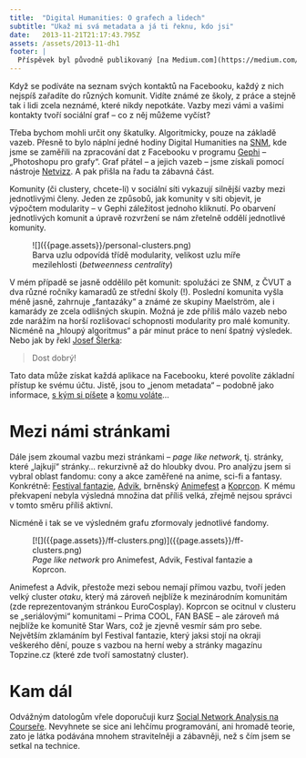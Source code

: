 ```yaml
---
title:  "Digital Humanities: O grafech a lidech"
subtitle: "Ukaž mi svá metadata a já ti řeknu, kdo jsi"
date:   2013-11-21T21:17:43.795Z
assets: /assets/2013-11-dh1
footer: |
  Příspěvek byl původně publikovaný [na Medium.com](https://medium.com/studia-novych-medii/digital-humanities-o-grafech-a-lidech-e12094e3565).
---
```


Když se podíváte na seznam svých kontaktů na Facebooku, každý z nich nejspíš
zařadíte do různých komunit. Vidíte známé ze školy, z práce a stejně tak i lidi
zcela neznámé, které nikdy nepotkáte. Vazby mezi vámi a vašimi kontakty tvoří
sociální graf – co z něj můžeme vyčíst?

Třeba bychom mohli určit ony škatulky. Algoritmicky, pouze na základě vazeb. Přesně to bylo náplní jedné hodiny Digital Humanities na [SNM](http://novamedia.ff.cuni.cz/), kde jsme se zaměřili na zpracování dat z Facebooku v programu [Gephi](http://gephi.org/) – „Photoshopu pro grafy“. Graf přátel – a jejich vazeb – jsme získali pomocí nástroje [Netvizz](https://apps.facebook.com/netvizz/). A pak přišla na řadu ta zábavná část.

Komunity (či clustery, chcete-li) v sociální síti vykazují silnější vazby mezi jednotlivými členy. Jeden ze způsobů, jak komunity v síti objevit, je výpočtem modularity – v Gephi záležitost jednoho kliknutí. Po obarvení jednotlivých komunit a úpravě rozvržení se nám zřetelně oddělí jednotlivé komunity.

<figure>
![]({{page.assets}}/personal-clusters.png)
<figcaption>
Barva uzlu odpovídá třídě modularity, velikost uzlu míře mezilehlosti (<i lang="en">betweenness centrality</i>)
</figcaption>
</figure>

V mém případě se jasně oddělilo pět komunit: spolužáci ze SNM, z ČVUT a dva různé ročníky kamaradů ze střední školy (!). Poslední komunita vyšla méně jasně, zahrnuje „fantazáky“ a známé ze skupiny Maelström, ale i kamarády ze zcela odlišných skupin. Možná je zde příliš málo vazeb nebo zde narážím na horší rozlišovací schopnosti modularity pro malé komunity. Nicméně na „hloupý algoritmus“ a pár minut práce to není špatný výsledek. Nebo jak by řekl [Josef Šlerka](https://twitter.com/josefslerka):

> Dost dobrý!

Tato data může získat každá aplikace na Facebooku, které povolíte základní přístup ke svému účtu. Jistě, jsou to „jenom metadata“ – podobně jako informace, [s kým si píšete](http://www.forbes.com/sites/kashmirhill/2013/07/10/heres-a-tool-to-see-what-your-email-metadata-reveals-about-you/) a [komu voláte](http://www.youtube.com/watch?v=s7_XLYpL_Fk)…

# Mezi námi stránkami

Dále jsem zkoumal vazbu mezi stránkami – *page like network*, tj. stránky, které „lajkují“ stránky… rekurzivně až do hloubky dvou. Pro analýzu jsem si vybral oblast fandomu: cony a akce zaměřené na anime, sci-fi a fantasy. Konkrétně: [Festival fantazie](https://www.facebook.com/pages/Festival-fantazie/88945597842), [Advik](https://www.facebook.com/advik.cz), brněnský [Animefest](https://www.facebook.com/AnimefestCZ) a [Koprcon](https://www.facebook.com/koprcon). K mému překvapení nebyla výsledná množina dat příliš velká, zřejmě nejsou správci v tomto směru příliš aktivní.

Nicméně i tak se ve výsledném grafu zformovaly jednotlivé fandomy.

<figure>
[![]({{page.assets}}/ff-clusters.png)]({{page.assets}}/ff-clusters.png)
<figcaption>
<i lang="en">Page like network</i> pro Animefest, Advik, Festival fantazie a Koprcon.
</figcaption>
</figure>

Animefest a Advik, přestože mezi sebou nemají přímou vazbu, tvoří jeden velký cluster *otaku*, který má zároveň nejblíže k mezinárodním komunitám (zde reprezentovaným stránkou EuroCosplay). Koprcon se ocitnul v clusteru se „seriálovými“ komunitami – Prima COOL, FAN BASE – ale zároveň má nejblíže ke komunitě Star Wars, což je zjevně vesmír sám pro sebe. Největším zklamáním byl Festival fantazie, který jaksi stojí na okraji veškerého dění, pouze s vazbou na herní weby a stránky magazínu Topzine.cz (které zde tvoří samostatný cluster).

# Kam dál

Odvážným datologům vřele doporučuji kurz [Social Network Analysis na Courseře](https://www.coursera.org/course/sna). Nevyhnete se sice ani lehčímu
programování, ani hromadě teorie, zato je látka podávána mnohem stravitelněji a
zábavněji, než s čím jsem se setkal na technice.
